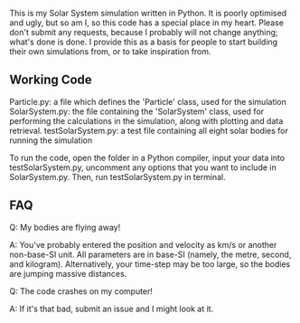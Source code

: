 This is my Solar System simulation written in Python. It is poorly optimised and ugly, but so am I, so this code has a special place in my heart. Please don't submit any requests, because I probably will not change anything; what's done is done. I provide this as a basis for people to start building their own simulations from, or to take inspiration from.


Working Code
------------
Particle.py: a file which defines the 'Particle' class, used for the simulation
SolarSystem.py: the file containing the 'SolarSystem' class, used for performing the calculations in the simulation, along with plotting and data retrieval. 
testSolarSystem.py: a test file containing all eight solar bodies for running the simulation
 
To run the code, open the folder in a Python compiler, input your data into testSolarSystem.py, uncomment any options that you want to include in SolarSystem.py. Then, run testSolarSystem.py in terminal.

FAQ
---
Q: My bodies are flying away!

A: You've probably entered the position and velocity as km/s or another non-base-SI unit. All parameters are in base-SI (namely, the metre, second, and kilogram). Alternatively, your time-step may be too large, so the bodies are jumping massive distances.

Q: The code crashes on my computer!

A: If it's that bad, submit an issue and I might look at it.
